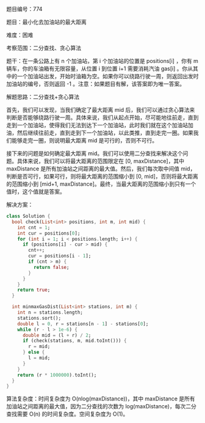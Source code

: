 题目编号：774

题目：最小化去加油站的最大距离

难度：困难

考察范围：二分查找、贪心算法

题干：在一条公路上有 n 个加油站，第 i 个加油站的位置是 positions[i] ，你有 m 辆车，你的车油箱有无限容量，从位置 i 到位置 i+1 需要消耗汽油 gas[i] 。你从其中的一个加油站出发，开始时油箱为空。如果你可以绕路行驶一周，则返回出发时加油站的编号，否则返回 -1 。注意：如果题目有解，该答案即为唯一答案。

解题思路：二分查找+贪心算法

首先，我们可以发现，当我们确定了最大距离 mid 后，我们可以通过贪心算法来判断是否能够绕路行驶一周。具体来说，我们从起点开始，尽可能地往前走，直到走到一个加油站，使得我们无法到达下一个加油站，此时我们就在这个加油站加油，然后继续往前走，直到走到下一个加油站，以此类推，直到走完一圈。如果我们能够走完一圈，则说明最大距离 mid 是可行的，否则不可行。

接下来的问题是如何确定最大距离 mid。我们可以使用二分查找来解决这个问题。具体来说，我们可以将最大距离的范围限定在 [0, maxDistance]，其中 maxDistance 是所有加油站之间距离的最大值。然后，我们每次取中间值 mid，判断是否可行，如果可行，则将最大距离的范围缩小到 [0, mid]，否则将最大距离的范围缩小到 [mid+1, maxDistance]。最终，当最大距离的范围缩小到只有一个值时，这个值就是答案。

解决方案：

```dart
class Solution {
  bool check(List<int> positions, int m, int mid) {
    int cnt = 1;
    int cur = positions[0];
    for (int i = 1; i < positions.length; i++) {
      if (positions[i] - cur > mid) {
        cnt++;
        cur = positions[i - 1];
        if (cnt > m) {
          return false;
        }
      }
    }
    return true;
  }

  int minmaxGasDist(List<int> stations, int m) {
    int n = stations.length;
    stations.sort();
    double l = 0, r = stations[n - 1] - stations[0];
    while (r - l > 1e-6) {
      double mid = (l + r) / 2;
      if (check(stations, m, mid.toInt())) {
        r = mid;
      } else {
        l = mid;
      }
    }
    return (r * 1000000).toInt();
  }
}
```

算法复杂度：时间复杂度为 O(nlog(maxDistance))，其中 maxDistance 是所有加油站之间距离的最大值，因为二分查找的次数为 log(maxDistance)，每次二分查找需要 O(n) 的时间复杂度。空间复杂度为 O(1)。